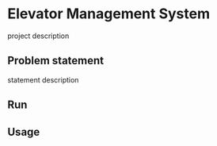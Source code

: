 # Elevator Management System
project description 

## Problem statement
statement description 

## Run 

## Usage
